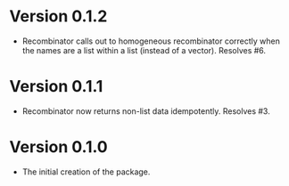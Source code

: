 # Version 0.1.2

* Recombinator calls out to homogeneous recombinator correctly when the names are a list within a list (instead of a vector). Resolves #6.

# Version 0.1.1

* Recombinator now returns non-list data idempotently. Resolves #3.

# Version 0.1.0

* The initial creation of the package. 
